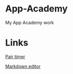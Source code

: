 App-Academy
===========

My App Academy work


Links
==

[Pair timer](http://e.ggtimer.com/)

[Markdown editor](http://dillinger.io/)

